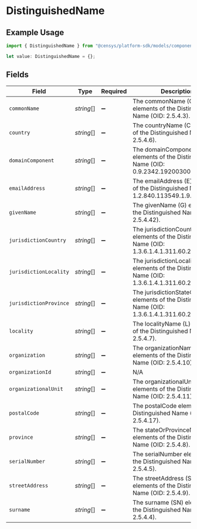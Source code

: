 # DistinguishedName

## Example Usage

```typescript
import { DistinguishedName } from "@censys/platform-sdk/models/components";

let value: DistinguishedName = {};
```

## Fields

| Field                                                                                               | Type                                                                                                | Required                                                                                            | Description                                                                                         |
| --------------------------------------------------------------------------------------------------- | --------------------------------------------------------------------------------------------------- | --------------------------------------------------------------------------------------------------- | --------------------------------------------------------------------------------------------------- |
| `commonName`                                                                                        | *string*[]                                                                                          | :heavy_minus_sign:                                                                                  | The commonName (CN) elements of the Distinguished Name (OID: 2.5.4.3).                              |
| `country`                                                                                           | *string*[]                                                                                          | :heavy_minus_sign:                                                                                  | The countryName (C) elements of the Distinguished Name (OID: 2.5.4.6).                              |
| `domainComponent`                                                                                   | *string*[]                                                                                          | :heavy_minus_sign:                                                                                  | The domainComponent (DC) elements of the Distinguished Name (OID: 0.9.2342.19200300.100.1.25).      |
| `emailAddress`                                                                                      | *string*[]                                                                                          | :heavy_minus_sign:                                                                                  | The emailAddress (E) elements of the Distinguished Name (OID: 1.2.840.113549.1.9.1).                |
| `givenName`                                                                                         | *string*[]                                                                                          | :heavy_minus_sign:                                                                                  | The givenName (G) elements of the Distinguished Name (OID: 2.5.4.42).                               |
| `jurisdictionCountry`                                                                               | *string*[]                                                                                          | :heavy_minus_sign:                                                                                  | The jurisdictionCountry elements of the Distinguished Name (OID: 1.3.6.1.4.1.311.60.2.1.3).         |
| `jurisdictionLocality`                                                                              | *string*[]                                                                                          | :heavy_minus_sign:                                                                                  | The jurisdictionLocality elements of the Distinguished Name (OID: 1.3.6.1.4.1.311.60.2.1.1).        |
| `jurisdictionProvince`                                                                              | *string*[]                                                                                          | :heavy_minus_sign:                                                                                  | The jurisdictionStateOrProvince elements of the Distinguished Name (OID: 1.3.6.1.4.1.311.60.2.1.2). |
| `locality`                                                                                          | *string*[]                                                                                          | :heavy_minus_sign:                                                                                  | The localityName (L) elements of the Distinguished Name (OID: 2.5.4.7).                             |
| `organization`                                                                                      | *string*[]                                                                                          | :heavy_minus_sign:                                                                                  | The organizationName (O) elements of the Distinguished Name (OID: 2.5.4.10).                        |
| `organizationId`                                                                                    | *string*[]                                                                                          | :heavy_minus_sign:                                                                                  | N/A                                                                                                 |
| `organizationalUnit`                                                                                | *string*[]                                                                                          | :heavy_minus_sign:                                                                                  | The organizationalUnit (OU) elements of the Distinguished Name (OID: 2.5.4.11).                     |
| `postalCode`                                                                                        | *string*[]                                                                                          | :heavy_minus_sign:                                                                                  | The postalCode elements of the Distinguished Name (OID: 2.5.4.17).                                  |
| `province`                                                                                          | *string*[]                                                                                          | :heavy_minus_sign:                                                                                  | The stateOrProvinceName (ST) elements of the Distinguished Name (OID: 2.5.4.8).                     |
| `serialNumber`                                                                                      | *string*[]                                                                                          | :heavy_minus_sign:                                                                                  | The serialNumber elements of the Distinguished Name (OID: 2.5.4.5).                                 |
| `streetAddress`                                                                                     | *string*[]                                                                                          | :heavy_minus_sign:                                                                                  | The streetAddress (STREET) elements of the Distinguished Name (OID: 2.5.4.9).                       |
| `surname`                                                                                           | *string*[]                                                                                          | :heavy_minus_sign:                                                                                  | The surname (SN) elements of the Distinguished Name (OID: 2.5.4.4).                                 |